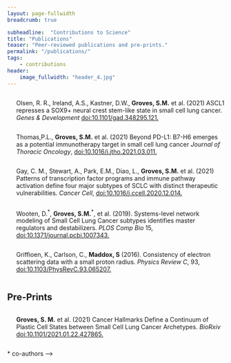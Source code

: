 ```yaml
---
layout: page-fullwidth
breadcrumb: true

subheadline:  "Contributions to Science"
title: "Publications"
teaser: "Peer-reviewed publications and pre-prints."
permalink: "/publications/"
tags:
    - contributions
header:
    image_fullwidth: "header_4.jpg"
---
```


<!-- ## Peer-reviewed Publications

<!--more-->

<div class="row t30">
    <div class="medium-4 columns">
        <img src="{{ site.urlimg }}rpma.jpg" alt="">
        <p>Olsen, R. R., Ireland, A.S., Kastner, D.W., <b>Groves, S.M.</b> et al.
(2021) ASCL1 represses a SOX9+ neural crest stem-like state in small cell lung cancer. <i>Genes & Development</i>
 <a href="http://genesdev.cshlp.org/content/35/11-12/847.short">doi:10.1101/gad.348295.121.</a></p>
    </div><!-- /.medium-4.columns -->
    <div class="medium-4 columns">
            <img src="{{ site.urlimg }}jto_april.png" alt="">
        <p>Thomas,P.L., <b>Groves, S.M.</b> et al.
(2021) Beyond PD-L1: B7-H6 emerges as a potential immunotherapy target in small cell lung cancer <i>Journal of Thoracic Oncology</i>, <a href="https://www.jto.org/article/S1556-0864(21)02066-9/pdf">doi:10.1016/j.jtho.2021.03.011.</a></p>
    </div><!-- /.medium-4.columns -->
        <div class="medium-4 columns">
<img src="{{ site.urlimg }}cancercell.jpg" alt="">
        <p>Gay, C. M., Stewart, A., Park, E.M., Diao, L., <b>Groves, S.M.</b> et al.
(2021) Patterns of transcription factor programs and immune pathway
activation define four major subtypes of SCLC with distinct therapeutic
vulnerabilities. <i>Cancer Cell</i>, <a href="https://www.sciencedirect.com/science/article/abs/pii/S1535610820306620?via%3Dihub">doi:10.1016/j.ccell.2020.12.014.</a></p>
    </div><!-- /.medium-4.columns -->

</div><!-- /.row -->
<div class="row t30">
    <div class="medium-4 columns">
        <img src="{{ site.urlimg }}ploscb.jpg" alt="">
        <p>Wooten, D.<sup>*</sup>, <b>Groves, S.M.</b><sup>*</sup>, et al. (2019). Systems-level network
modeling of Small Cell Lung Cancer subtypes identifies master regulators
and destabilizers. <i>PLOS Comp Bio</i> 15,
 <a href="https://journals.plos.org/ploscompbiol/article?id=10.1371/journal.pcbi.1007343">doi:10.1371/journal.pcbi.1007343.</a></p>
    </div><!-- /.medium-4.columns -->
    <div class="medium-4 columns">
        <img src="{{ site.urlimg }}physics.jpg" alt="">
        <p>Griffioen, K., Carlson, C., <b>Maddox, S</b> (2016). Consistency of
electron scattering data with a small proton radius. <i>Physics Review C</i>,
93, <a href="https://journals.aps.org/prc/abstract/10.1103/PhysRevC.93.065207">doi:10.1103/PhysRevC.93.065207.</a></p>
    </div><!-- /.medium-4.columns -->
</div><!-- /.row -->


## Pre-Prints 

<!--more-->

<div class="row t30">
    <div class="medium-4 columns">
        <img src="{{ site.urlimg }}archetypes.jpg" alt="">
        <p><b>Groves, S. M.</b> et al. (2021) Cancer Hallmarks Define a
Continuum of Plastic Cell States between Small Cell Lung Cancer
Archetypes. <i>BioRxiv</i> <a href="https://www.biorxiv.org/content/10.1101/2021.01.22.427865v1">doi:10.1101/2021.01.22.427865.</a></p>
    </div><!-- /.medium-4.columns -->
</div><!-- /.row -->


\* co-authors -->
